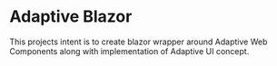 # Adaptive Blazor
This projects intent is to create blazor wrapper around Adaptive Web Components along with implementation of Adaptive UI concept.
